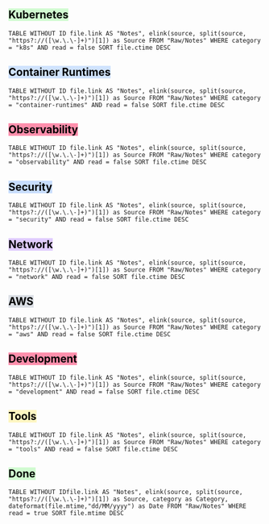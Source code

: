 ## <mark style="background: #BBFABBA6;">Kubernetes</mark>

```dataview
TABLE WITHOUT ID file.link AS "Notes", elink(source, split(source, "https?://([\w.\.\-]+)")[1]) as Source FROM "Raw/Notes" WHERE category = "k8s" AND read = false SORT file.ctime DESC
```

## <mark style="background: #A8CCFF86;">Container Runtimes</mark>

```dataview
TABLE WITHOUT ID file.link AS "Notes", elink(source, split(source, "https?://([\w.\.\-]+)")[1]) as Source FROM "Raw/Notes" WHERE category = "container-runtimes" AND read = false SORT file.ctime DESC
```

## <mark style="background: #FF5582A6;">Observability</mark>

```dataview
TABLE WITHOUT ID file.link AS "Notes", elink(source, split(source, "https?://([\w.\.\-]+)")[1]) as Source FROM "Raw/Notes" WHERE category = "observability" AND read = false SORT file.ctime DESC
```

## <mark style="background: #ADCCFFA6;">Security</mark>

```dataview
TABLE WITHOUT ID file.link AS "Notes", elink(source, split(source, "https?://([\w.\.\-]+)")[1]) as Source FROM "Raw/Notes" WHERE category = "security" AND read = false SORT file.ctime DESC
```

## <mark style="background: #D2B3FFA6;">Network</mark>

```dataview
TABLE WITHOUT ID file.link AS "Notes", elink(source, split(source, "https?://([\w.\.\-]+)")[1]) as Source FROM "Raw/Notes" WHERE category = "network" AND read = false SORT file.ctime DESC
```

## <mark style="background: #CACFD9A6;">AWS</mark>

```dataview
TABLE WITHOUT ID file.link AS "Notes", elink(source, split(source, "https?://([\w.\.\-]+)")[1]) as Source FROM "Raw/Notes" WHERE category = "aws" AND read = false SORT file.ctime DESC
```

## <mark style="background: #FF5582A6;">Development</mark>

```dataview
TABLE WITHOUT ID file.link AS "Notes", elink(source, split(source, "https?://([\w.\.\-]+)")[1]) as Source FROM "Raw/Notes" WHERE category = "development" AND read = false SORT file.ctime DESC
```

## <mark style="background: #FFF3A3A6;">Tools</mark>

```dataview
TABLE WITHOUT ID file.link AS "Notes", elink(source, split(source, "https?://([\w.\.\-]+)")[1]) as Source FROM "Raw/Notes" WHERE category = "tools" AND read = false SORT file.ctime DESC
```

## <mark style="background: #BBFABBA6;">Done</mark>

```dataview
TABLE WITHOUT IDfile.link AS "Notes", elink(source, split(source, "https?://([\w.\.\-]+)")[1]) as Source, category as Category, dateformat(file.mtime,"dd/MM/yyyy") as Date FROM "Raw/Notes" WHERE read = true SORT file.mtime DESC
```
